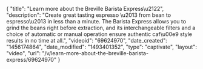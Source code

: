 {
    "title": "Learn more about the Breville Barista Express\u2122",
    "description": "Create great tasting espresso \u2013 from bean to espresso\u2013 in less than a minute. The Barista Express allows you to grind the beans right before extraction, and its interchangeable filters and a choice of automatic or manual operation ensure authentic caf\u00e9 style results in no time at all.",
    "videoid": "69624970",
    "date_created": "1456174864",
    "date_modified": "1493401352",
    "type": "captivate",
    "layout": "video",
    "url": "\/v\/learn-more-about-the-breville-barista-express\/69624970"
}